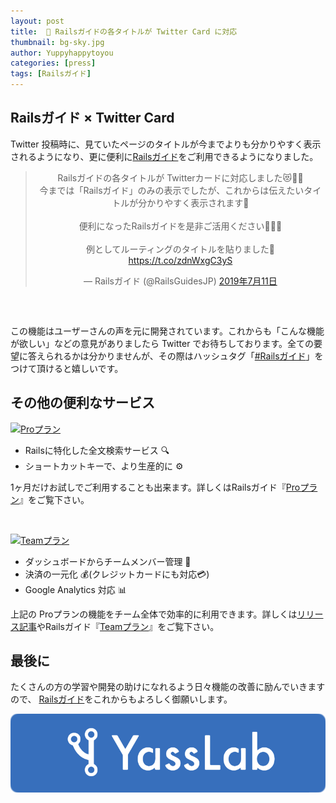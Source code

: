 ```yaml
---
layout: post
title:  📕 Railsガイドの各タイトルが Twitter Card に対応
thumbnail: bg-sky.jpg
author: Yuppyhappytoyou
categories: [press]
tags: [Railsガイド]
---
```


## Railsガイド × Twitter Card

Twitter 投稿時に、見ていたページのタイトルが今までよりも分かりやすく表示されるようになり、更に便利に[Railsガイド](https://railsguides.jp/)をご利用できるようになりました。

<div class="center" style="margin-bottom: 60px;" align="center">
  <blockquote class="twitter-tweet" data-lang="ja"><p lang="ja" dir="ltr">Railsガイドの各タイトルが Twitterカードに対応しました😻📱✨<br>今までは「Railsガイド」のみの表示でしたが、これからは伝えたいタイトルが分かりやすく表示されます🔖<br><br>便利になったRailsガイドを是非ご活用ください💁‍♀️💖<br><br>例としてルーティングのタイトルを貼りました📑<a href="https://t.co/zdnWxgC3yS">https://t.co/zdnWxgC3yS</a></p>&mdash; Railsガイド (@RailsGuidesJP) <a href="https://twitter.com/RailsGuidesJP/status/1149198585289777153?ref_src=twsrc%5Etfw">2019年7月11日</a></blockquote>
</div>

この機能はユーザーさんの声を元に開発されています。これからも「こんな機能が欲しい」などの意見がありましたら Twitter でお待ちしております。全ての要望に答えられるかは分かりませんが、その際はハッシュタグ「[#Railsガイド](https://twitter.com/hashtag/Rails%E3%82%AC%E3%82%A4%E3%83%89)」をつけて頂けると嬉しいです。


## その他の便利なサービス

[![Proプラン](https://i.gyazo.com/43da1e1a9800376ce069f49c506aaa6f.png)](https://railsguides.jp/pro)

- Railsに特化した全文検索サービス 🔍
- ショートカットキーで、より生産的に ⚙️

1ヶ月だけお試しでご利用することも出来ます。詳しくはRailsガイド『[Proプラン](https://railsguides.jp/pro)』をご覧下さい。

<br>

[![Teamプラン](https://i.gyazo.com/db329dc188f05536fc82ee5aa31d85bc.png)](https://railsguides.jp/team)

- ダッシュボードからチームメンバー管理 👥
- 決済の一元化 💰(クレジットカードにも対応💳)
- Google Analytics 対応 📊

上記の Proプランの機能をチーム全体で効率的に利用できます。詳しくは[リリース記事](https://yasslab.jp/ja/news/release-team-plan)やRailsガイド『[Teamプラン](https://railsguides.jp/team)』をご覧下さい。


## 最後に

たくさんの方の学習や開発の助けになれるよう日々機能の改善に励んでいきますので、 [Railsガイド](https://railsguides.jp/)をこれからもよろしく御願いします。

[![YassLab Inc.](/img/logos/800x200.png)](/)


